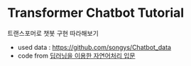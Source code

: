# Transformer Chatbot Tutorial
트랜스포머로 챗봇 구현 따라해보기

- used data : https://github.com/songys/Chatbot_data
- code from [딥러닝을 이용한 자연어처리 입문](https://wikidocs.net/89786)
